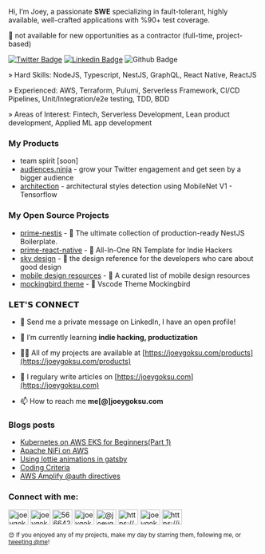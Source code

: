 Hi, I’m Joey, a passionate <b>SWE</b> specializing in fault-tolerant, highly available, well-crafted applications with %90+ test coverage.

🔴 not available for new opportunities as a contractor (full-time, project-based)

[![Twitter Badge](https://img.shields.io/badge/-@joeygoksu-1ca0f1?style=flat&labelColor=1ca0f1&logo=twitter&logoColor=white&link=https://twitter.com/joeygoksu)](https://twitter.com/intent/user?original_referer=&region=screen_name&screen_name=joeygoksu&source=followbutton&variant=1.1)
[![Linkedin Badge](https://img.shields.io/badge/-LinkedIn-blue?style=flat&logo=Linkedin&logoColor=white&link=https://www.linkedin.com/in/joeygoksu/)](https://www.linkedin.com/in/joeygoksu/)
![Github Badge](https://img.shields.io/github/followers/joeygoksu?style=social)

<p align="left">» Hard Skills: NodeJS, Typescript, NestJS, GraphQL, React Native, ReactJS</b></p>
<p align="left">» Experienced: AWS, Terraform, Pulumi, Serverless Framework, CI/CD Pipelines, Unit/Integration/e2e testing, TDD, BDD</b></p>
<p align="left">» Areas of Interest: Fintech, Serverless Development, Lean product development, Applied ML app development</b></p>

### My Products

- team spirit [soon]
- [audiences.ninja](https://audiences.ninja/) - grow your Twitter engagement and get seen by a bigger audience  
- [architection](https://github.com/joeygoksu/architectural-styles-detection) - architectural styles detection using MobileNet V1 - Tensorflow

### My Open Source Projects

- [prime-nestjs](https://github.com/joeygoksu/prime-nestjs) -  🚀 The ultimate collection of production-ready NestJS Boilerplate. 
- [prime-react-native](https://github.com/joeygoksu/prime-react-native) - 📱 All-In-One RN Template for Indie Hackers
- [sky design](https://github.com/joeygoksu/sky-design) - 🌃 the design reference for the developers who care about good design
- [mobile design resources](https://github.com/joeygoksu/mobile-design-resources) - 🌄 A curated list of mobile design resources
- [mockingbird theme](https://github.com/joeygoksu/mockingbird-theme) - 🐤 Vscode Theme Mockingbird

### 𝗟𝗘𝗧'𝗦 𝗖𝗢𝗡𝗡𝗘𝗖𝗧

- 💬 Send me a private message on LinkedIn, I have an open profile!

- 🌱 I’m currently learning **indie hacking, productization**

- 👨‍💻 All of my projects are available at [https://joeygoksu.com/products](https://joeygoksu.com/products)

- 📝 I regulary write articles on [https://joeygoksu.com](https://joeygoksu.com)

- 📫 How to reach me **me[@]joeygoksu.com**

### Blogs posts

<!-- BLOG-POST-LIST:START -->
- [Kubernetes on AWS EKS for Beginners(Part 1)](https://joeygoksu.com/software/kubernetes-on-aws-eks-for-beginners-part-1/)
- [Apache NiFi on AWS](https://joeygoksu.com/software/apache-nifi-on-aws/)
- [Using lottie animations in gatsby](https://joeygoksu.com/software/lottie-and-gatsby/)
- [Coding Criteria](https://joeygoksu.com/software/coding-criteria/)
- [AWS Amplify @auth directives](https://joeygoksu.com/software/aws-amplify-auth-directives/)
<!-- BLOG-POST-LIST:END -->

<p align="left">
<h3 align="left">Connect with me:</h3>
<a href="https://twitter.com/joeygoksu" target="blank"><img align="center" src="https://cdn.jsdelivr.net/npm/simple-icons@3.0.1/icons/twitter.svg" alt="joeygoksu" height="30" width="40" /></a>
<a href="https://linkedin.com/in/joeygoksu" target="blank"><img align="center" src="https://cdn.jsdelivr.net/npm/simple-icons@3.0.1/icons/linkedin.svg" alt="joeygoksu" height="30" width="40" /></a>
<a href="https://stackoverflow.com/users/5666426" target="blank"><img align="center" src="https://cdn.jsdelivr.net/npm/simple-icons@3.0.1/icons/stackoverflow.svg" alt="5666426" height="30" width="40" /></a>
<a href="https://kaggle.com/joeygoksu" target="blank"><img align="center" src="https://cdn.jsdelivr.net/npm/simple-icons@3.0.1/icons/kaggle.svg" alt="joeygoksu" height="30" width="40" /></a>
<a href="https://medium.com/@joeygoksu" target="blank"><img align="center" src="https://cdn.jsdelivr.net/npm/simple-icons@3.0.1/icons/medium.svg" alt="@joeygoksu" height="30" width="40" /></a>
<a href="https://www.youtube.com/channel/ucewpybjl_la-b9gobdjhefg" target="blank"><img align="center" src="https://cdn.jsdelivr.net/npm/simple-icons@3.0.1/icons/youtube.svg" alt="https://www.youtube.com/channel/ucewpybjl_la-b9gobdjhefg" height="30" width="40" /></a>
<a href="https://dev.to/joeygoksu" target="blank"><img align="center" src="https://cdn.jsdelivr.net/npm/simple-icons@3.0.1/icons/dev-dot-to.svg" alt="joeygoksu" height="30" width="40" /></a>
<a href="/https://joeygoksu.com/rss.xml" target="blank"><img align="center" src="https://cdn.jsdelivr.net/npm/simple-icons@3.0.1/icons/rss.svg" alt="https://joeygoksu.com/rss.xml" height="30" width="40" /></a>
</p>

<sub>😊 If you enjoyed any of my projects, make my day by starring them, following me, or [tweeting @me](https://twitter.com/intent/tweet?text=@joeygoksu)!</sub>

